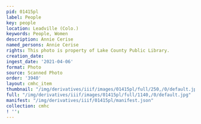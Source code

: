 ```yaml
---
pid: 01415pl
label: People
key: people
location: Leadville (Colo.)
keywords: People, Women
description: Annie Cerise
named_persons: Annie Cerise
rights: This photo is property of Lake County Public Library.
creation_date: 
ingest_date: '2021-04-06'
format: Photo
source: Scanned Photo
order: '3940'
layout: cmhc_item
thumbnail: "/img/derivatives/iiif/images/01415pl/full/250,/0/default.jpg"
full: "/img/derivatives/iiif/images/01415pl/full/1140,/0/default.jpg"
manifest: "/img/derivatives/iiif/01415pl/manifest.json"
collection: cmhc
! '': 
---
```

